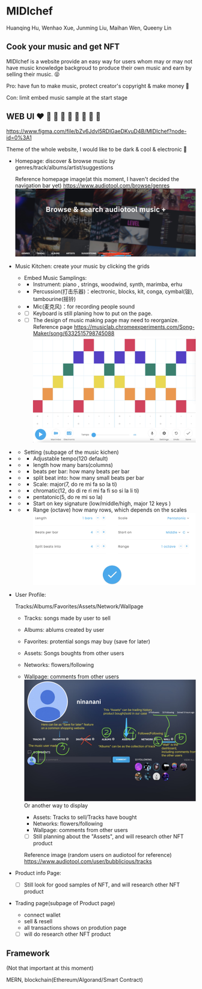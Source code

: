# MIDIchef

Huanqing Hu, Wenhao Xue, Junming Liu, Maihan Wen, Queeny Lin

## Cook your music and get NFT

MIDIchef is a website provide an easy way for users whom may or may not have music knowledge backgroud to produce their own music and earn by selling their music.
:stuck_out_tongue_closed_eyes:

Pro: have fun to make music, protect creator's copyright & make money :money_mouth_face:

Con: limit embed music sample at the start stage

## WEB UI :heart: :orange_heart: :yellow_heart: :green_heart: :blue_heart: :purple_heart: :brown_heart: :black_heart: :white_heart:

https://www.figma.com/file/bZv6Jdvl5RDlGaeDKvuD4B/MIDIchef?node-id=0%3A1

Theme of the whole website, I would like to be dark & cool & electronic :space_invader:

- Homepage: discover & browse music by genres/track/albums/artist/suggestions

  Reference homepage image(at this moment, I haven't decided the navigation bar yet)
  https://www.audiotool.com/browse/genres
  ![homepage](RefUI/homepage.jpg)

* Music Kitchen: create your music by clicking the grids

  - Embed Music Samplings:
  - - Instrument: piano , strings, woodwind, synth, marimba, erhu
  - - Percussion(打击乐器)：electronic, blocks, kit, conga, cymbal(钹), tambourine(摇铃)
  - - Mic(麦克风)：for recording people sound
  - - [ ] Keyboard is still planing how to put on the page.
  - - [ ] The design of music making page may need to reorganize.
          Reference page https://musiclab.chromeexperiments.com/Song-Maker/song/6332515798745088
          ![musicgrid](RefUI/musicgrid.jpg)

- - Setting (subpage of the music kichen)

- - - Adjustable tempo(120 default)
- - - length how many bars(columns)
- - - beats per bar: how many beats per bar
- - - split beat into: how many small beats per bar
- - - Scale: major(7, do re mi fa so la ti)
- - - chromatic(12, do di re ri mi fa fi so si la li ti)
- - - pentatonic(5, do re mi so la)
- - - Start on key signature (low/middle/high, major 12 keys )
- - - Range (octave) how many rows, which depends on the scales
      ![gridsetting](RefUI/gridsetting.jpg)

* User Profile:

  Tracks/Albums/Favorites/Assets/Network/Wallpage

  - Tracks: songs made by user to sell
  - Albums: ablums created by user
  - Favorites: protential songs may buy (save for later)
  - Assets: Songs boughts from other users
  - Networks: flowers/following
  - Wallpage: comments from other users
    ![dashboard](RefUI/dashboard.jpg)
    Or another way to display

    - Assets: Tracks to sell/Tracks have bought
    - Networks: flowers/following
    - Wallpage: comments from other users
    - [ ] Still planning about the "Assets", and will research other NFT product

    Reference image (random users on audiotool for reference) https://www.audiotool.com/user/bubblicious/tracks

* Product info Page:

  - [ ] Still look for good samples of NFT, and will research other NFT product

* Trading page(subpage of Product page)

  - connect wallet
  - sell & resell
  - all transactions shows on prodution page

  - [ ] will do research other NFT product

## Framework

(Not that important at this moment)

MERN, blockchain(Ethereum/Algorand/Smart Contract)

